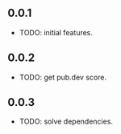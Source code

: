 ## 0.0.1

* TODO: initial features.

## 0.0.2

* TODO: get pub.dev score.

## 0.0.3

* TODO: solve dependencies.
